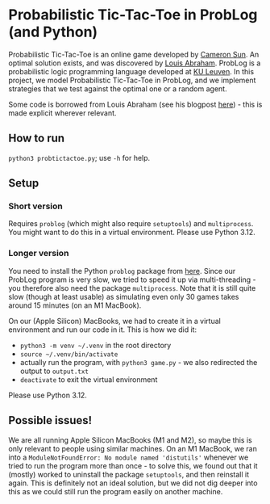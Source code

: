 # Probabilistic Tic-Tac-Toe in ProbLog (and Python)

Probabilistic Tic-Tac-Toe is an online game developed by [Cameron Sun](https://www.csun.io/2024/06/08/probabilistic-tic-tac-toe.html). An optimal solution exists, and was discovered by [Louis Abraham](https://louisabraham.github.io/articles/probabilistic-tic-tac-toe). ProbLog is a probabilistic logic programming language developed at [KU Leuven](https://dtai.cs.kuleuven.be/problog/). In this project, we model Probabilistic Tic-Tac-Toe in ProbLog, and we implement strategies that we test against the optimal one or a random agent.

Some code is borrowed from Louis Abraham (see his blogpost [here](https://louisabraham.github.io/articles/probabilistic-tic-tac-toe)) - this is made explicit wherever relevant.

## How to run

`python3 probtictactoe.py`; use `-h` for help.

## Setup

### Short version

Requires `problog` (which might also require `setuptools`) and `multiprocess`. You might want to do this in a virtual environment. Please use Python 3.12.

### Longer version

You need to install the Python `problog` package from [here](https://dtai.cs.kuleuven.be/problog/tutorial/advanced/01_python_interface.html). Since our ProbLog program is very slow, we tried to speed it up via multi-threading - you therefore also need the package `multiprocess`. Note that it is still quite slow (though at least usable) as simulating even only 30 games takes around 15 minutes (on an M1 MacBook).

On our (Apple Silicon) MacBooks, we had to create it in a virtual environment and run our code in it. 
This is how we did it: 
  - `python3 -m venv ~/.venv` in the root directory
  - `source ~/.venv/bin/activate`
  - actually run the program, with `python3 game.py` - we also redirected the output to `output.txt`
  - `deactivate` to exit the virtual environment

Please use Python 3.12.

## Possible issues!

We are all running Apple Silicon MacBooks (M1 and M2), so maybe this is only relevant to people using similar machines. On an M1 MacBook, we ran into a `ModuleNotFoundError: No module named 'distutils'` whenever we tried to run the program more than once - to solve this, we found out that it (mostly) worked to uninstall the package `setuptools`, and then reinstall it again. 
This is definitely not an ideal solution, but we did not dig deeper into this as we could still run the program easily on another machine.
